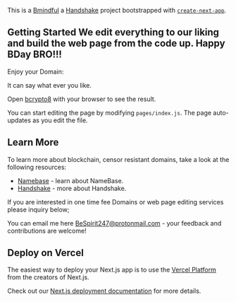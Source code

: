 This is a [Bmindful](https://beechains.github.io/ancientmanuscripts.github.io/) a [Handshake](https://handshake.org) project bootstrapped with [`create-next-app`](https://github.com/zeit/next.js/tree/canary/packages/create-next-app).

## Getting Started We edit everything to our liking and build the web page from the code up. Happy BDay BRO!!! 

Enjoy your Domain:

It can say what ever you like.

Open [bcrypto8](https://bcrypto8.vercel.app) with your browser to see the result.

You can start editing the page by modifying `pages/index.js`. The page auto-updates as you edit the file.

## Learn More

To learn more about blockchain, censor resistant domains, take a look at the following resources:

- [Namebase](https://namebase.io) - learn about NameBase.
- [Handshake](https://handshake.org) - more about Handshake.

If you are interested in one time fee Domains or web page editing services please inquiry below;

You can email me here [BeSpirit247@protonmail.com](https://protonmail.com) - your feedback and contributions are welcome!

## Deploy on Vercel

The easiest way to deploy your Next.js app is to use the [Vercel Platform](https://vercel.com/import?utm_medium=default-template&filter=next.js&utm_source=create-next-app&utm_campaign=create-next-app-readme) from the creators of Next.js.

Check out our [Next.js deployment documentation](https://nextjs.org/docs/deployment) for more details.
